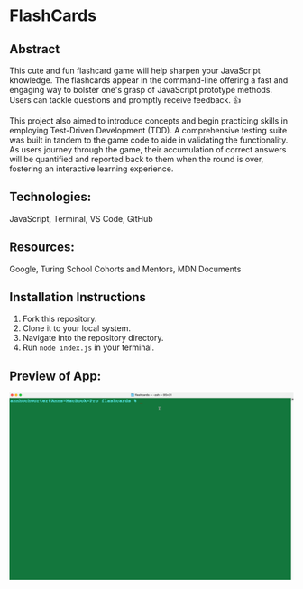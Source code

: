 # FlashCards

## Abstract

This cute and fun flashcard game will help sharpen your JavaScript knowledge. The flashcards appear in the command-line offering a fast and engaging way to bolster one's grasp of JavaScript prototype methods. Users can tackle questions and promptly receive feedback. 👍

This project also aimed to introduce concepts and begin practicing skills in employing Test-Driven Development (TDD). A comprehensive testing suite was built in tandem to the game code to aide in validating the functionality. As users journey through the game, their accumulation of correct answers will be quantified and reported back to them when the round is over, fostering an interactive learning experience.

## Technologies:

JavaScript, Terminal, VS Code, GitHub

## Resources:

Google, Turing School Cohorts and Mentors, MDN Documents

## Installation Instructions

1. Fork this repository.
2. Clone it to your local system.
3. Navigate into the repository directory.
4. Run `node index.js` in your terminal.

## Preview of App:

![](flashcards.gif)
